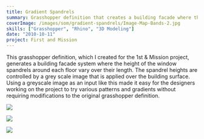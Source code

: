 ```yaml
---
title: Gradient Spandrels
summary: Grasshopper definition that creates a building facade where the height of the spandrels follow a provided gradient image
coverImage: /images/som/gradient-spandrels/Image-Map-Bands-2.jpg
skills: ["Grasshopper", "Rhino", "3D Modeling"]
date: "2010-10-11"
project: First and Mission
---
```


This grasshopper definition, which I created for the 1st & Mission project, generates a building facade system where the height of the window spandrels around each floor vary over their length. The spandrel heights are controlled by a grey scale image that is applied over the building surface. Using a greyscale image as an input like this made it easy for the designers working on the project to try various patterns and gradients without requiring modifications to the original grasshopper definition.

![](/images/som/gradient-spandrels/sample-7-zoom.png)

![](/images/som/gradient-spandrels/curvature-2.png)

![](/images/som/gradient-spandrels/render.jpg)

